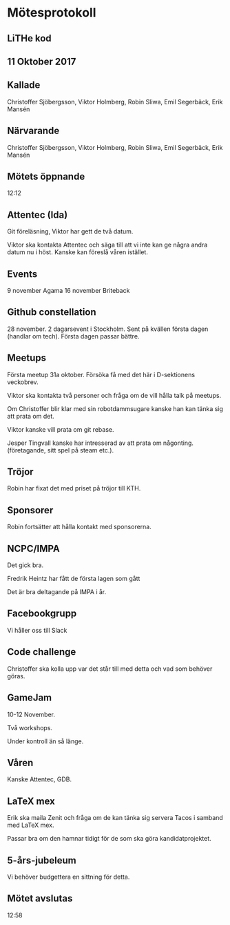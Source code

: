 # Mötesprotokoll
## LiTHe kod
## 11 Oktober 2017

## Kallade
Christoffer Sjöbergsson, Viktor Holmberg, Robin Sliwa, Emil Segerbäck, Erik Mansén

## Närvarande
Christoffer Sjöbergsson, Viktor Holmberg, Robin Sliwa, Emil Segerbäck, Erik Mansén

## Mötets öppnande
12:12

## Attentec (Ida)
Git föreläsning, Viktor har gett de två datum.

Viktor ska kontakta Attentec och säga till att vi inte kan ge några andra datum nu i höst. Kanske kan föreslå våren istället.

## Events
9 november Agama
16 november Briteback

## Github constellation
28 november. 2 dagarsevent i Stockholm. Sent på kvällen första dagen (handlar om tech). Första dagen passar bättre.

## Meetups
Första meetup 31a oktober. Försöka få med det här i D-sektionens veckobrev.

Viktor ska kontakta två personer och fråga om de vill hålla talk på meetups.

Om Christoffer blir klar med sin robotdammsugare kanske han kan tänka sig att prata om det.

Viktor kanske vill prata om git rebase.

Jesper Tingvall kanske har intresserad av att prata om någonting. (företagande, sitt spel på steam etc.).

## Tröjor
Robin har fixat det med priset på tröjor till KTH.

## Sponsorer
Robin fortsätter att hålla kontakt med sponsorerna.

## NCPC/IMPA
Det gick bra.

Fredrik Heintz har fått de första lagen som gått 

Det är bra deltagande på IMPA i år.

## Facebookgrupp
Vi håller oss till Slack

## Code challenge
Christoffer ska kolla upp var det står till med detta och vad som behöver göras.

## GameJam
10-12 November.

Två workshops.

Under kontroll än så länge.

## Våren
Kanske Attentec, GDB.

## LaTeX mex
Erik ska maila Zenit och fråga om de kan tänka sig servera Tacos i samband med LaTeX mex.

Passar bra om den hamnar tidigt för de som ska göra kandidatprojektet.

## 5-års-jubeleum
Vi behöver budgettera en sittning för detta.

## Mötet avslutas
12:58
